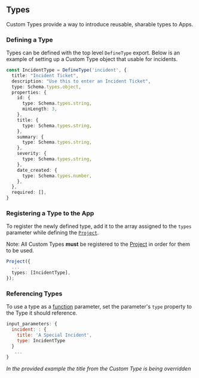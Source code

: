 ## Types
Custom Types provide a way to introduce reusable, sharable types to Apps.

### Defining a Type

Types can be defined with the top level `DefineType` export. Below is an example of setting up a Custom Type object that usable for incidents.

```ts
const IncidentType = DefineType('incident', {
  title: "Incident Ticket",
  description: "Use this to enter an Incident Ticket",
  type: Schema.types.object,
  properties: {
    id: {
      type: Schema.types.string,
      minLength: 3,
    },
    title: {
      type: Schema.types.string,
    },
    summary: {
      type: Schema.types.string,
    },
    severity: {
      type: Schema.types.string,
    },
    date_created: {
      type: Schema.types.number,
    },
  },
  required: [],
}
```

### Registering a Type to the App
To register the newly defined type, add it to the array assigned to the `types` parameter while defining the [`Project`][project].

Note: All Custom Types **must** be registered to the [Project][project] in order for them to be used.

```ts
Project({
  ...
  types: [IncidentType],
});

```

### Referencing Types
To use a type as a [function][functions] parameter, set the parameter's `type` property to the Type it should reference.

```js
input_parameters: {
  incident: : {
    title: 'A Special Incident',
    type: IncidentType
  }
   ...
}

```
_In the provided example the title from the Custom Type is being overridden_

[functions]: ./functions.md
[project]: ./project.md
